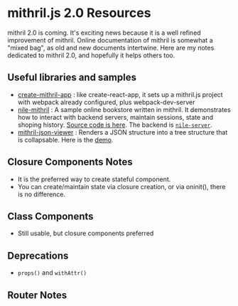 # mithril.js 2.0 Resources

mithril 2.0 is coming. It's exciting news because it is a well refined improvement of mithril. Online documentation of mithril is somewhat a "mixed bag", as old and new documents intertwine. Here are my notes dedicated to mithril 2.0, and hopefully it helps others too.


## Useful libraries and samples
* [create-mithril-app](https://www.npmjs.com/package/create-mithril-app) : like create-react-app, it sets up a mithril.js project with webpack already configured, plus webpack-dev-server
* [nile-mithril](https://nile-mithril.idgen.com) : A sample online bookstore written in mithril. It demonstrates how to interact with backend servers, maintain sessions, state and shoping history. [Source code is here](https://github.com/highmountaintea/nile-mithril). The backend is [`nile-server`](https://www.npmjs.com/package/nile-server). 
* [mithril-json-viewer](https://www.npmjs.com/package/mithril-json-viewer) : Renders a JSON structure into a tree structure that is collapsable. Here is the [demo](https://hungry-raman-deb8e1.netlify.com/).


## Closure Components Notes
* It is the preferred way to create stateful component.
* You can create/maintain state via closure creation, or via oninit(), there is no difference.

## Class Components
* Still usable, but closure components preferred

## Deprecations
* `props()` and `withAttr()`

## Router Notes
